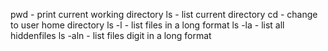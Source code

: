 pwd - print current working directory
ls - list current directory
cd - change to user home directory
ls -l - list files in a long format
ls -la  - list all hiddenfiles
ls -aln - list files digit in a long format
